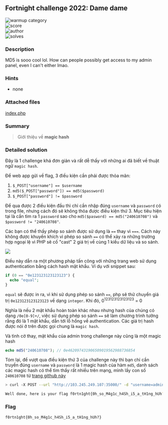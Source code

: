 ## Fortnight challenge 2022: Dame dame

![warmup category](https://img.shields.io/badge/Category-web-brightgreen.svg)  
![score](https://img.shields.io/badge/Score_after_CTF-200-blue.svg)  
![author](https://img.shields.io/badge/Author-Hai%20Le%238679-blue.svg)  
![solves](https://img.shields.io/badge/Solves-50-lightgrey.svg)

### Description
MD5 is sooo cool lol. How can people possibly get access to my admin panel, even I can't either lmao.

### Hints
- none

### Attached files
[index.php](https://github.com/compsec-hcmus/hcmus-wu/raw/main/write-up/Fortnight%20Challenge%202022/Web%20exploitation/DameDame/index.php)

### Summary
> Giới thiệu về **magic hash**

### Detailed solution
Đây là 1 challenge khá đơn giản và rất dễ thấy với những ai đã biết về thuật ngữ `magic hash`.

Để web app gửi về flag, 3 điều kiện cần phải được thỏa mãn:
1. `$_POST["username"] == $username`
2. `md5($_POST["password"]) == md5($password)`
3. `$_POST["password"] != $password`

Để qua được 2 điều kiện đầu thì chỉ cần nhập đúng `username` và `password` có trong file, nhưng cách đó sẽ không thỏa được điều kiện thứ 3. Mục tiêu hiện tại là cần tìm ra 1 `password` sao cho `md5($pasword) == md5("240610708")` và `$password != "240610708"`.

Các bạn có thể thấy phép so sánh được sử dụng là `==` thay vì `===`. Cách này không được khuyến khích vì phép so sánh `==` có thể xảy ra những trường hợp ngoại lệ vì PHP sẽ cố "cast" 2 giá trị về cùng 1 kiểu dữ liệu và so sánh.

![](https://ruempler.eu/2015/01/03/the-php-equality-table/table.png)

Điều này dẫn ra một phương pháp tấn công với những trang web sử dụng authentication bằng cách hash mật khẩu. Ví dụ với snippet sau:

```php
if (0 == "0e123123123123123") {
  echo "equal";
}
```
`equal` sẽ được in ra, vì khi sử dụng phép so sánh `==`, php sẽ thử chuyển giá trị `0e123123123123123` về dạng `integer`. Khi đó, 0<sup>123123123123123</sup> = 0

Nghĩa là nếu 2 mật khẩu hoàn toàn khác nhau nhưng hash của chúng có dạng `/0e[0-9]+/`, việc sử dụng phép so sánh `==` sẽ làm chương trình tưởng rằng đó là 1 mật khẩu, dẫn tới lỗ hổng về authentication. Các giá trị hash được nói ở trên được gọi chung là `magic hash`.


Và tình cờ thay, mật khẩu của admin trong challenge này cũng là một magic hash
```php
echo md5("240610708"); // 0e462097431906509019562988736854
```

Tóm lại, để vượt qua điều kiện thứ 3 của challenge này thì bạn chỉ cần truyền đúng `username` và `password` là 1 magic hash của hàm `md5`, danh sách các magic hash có thể tìm thấy rất nhiều trên mạng, mình lấy con số `240610708` từ [trang github này](https://github.com/spaze/hashes/blob/master/md5.md)

```bash
> curl -X POST --url "http://103.245.249.107:35000/" -d "username=admin&password=NWWKITQ"

Well done, here is your flag f0rtn1ght{0h_so_M4g1c_h4Sh_i5_a_tH1ng_hUh?}
```

### Flag
```
f0rtn1ght{0h_so_M4g1c_h4Sh_i5_a_tH1ng_hUh?}
```
